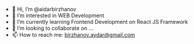 - 👋 Hi, I’m @aidarbirzhanov
- 👀 I’m interested in WEB Development
- 🌱 I’m currently learning Frontend Development on React JS Framework
- 💞️ I’m looking to collaborate on ...
- 📫 How to reach me: birzhanov.aydar@gmail.com

<!---
aidarbirzhanov/aidarbirzhanov is a ✨ special ✨ repository because its `README.md` (this file) appears on your GitHub profile.
You can click the Preview link to take a look at your changes.
--->
